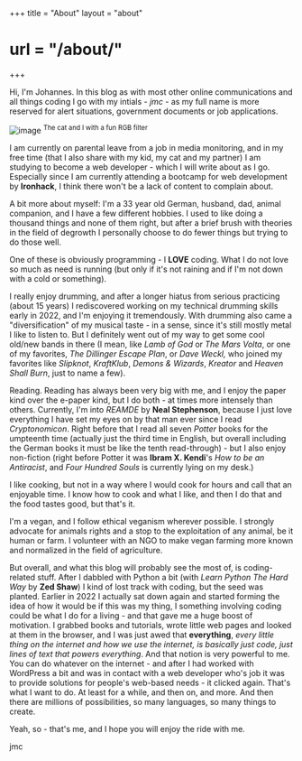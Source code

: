 +++
title =  "About"
layout = "about"
# url = "/about/"
+++

Hi, I'm Johannes. In this blog as with most other online communications and all things coding I go with my intials - _jmc_ - as my full name is more reserved for alert situations, government documents or job applications.

<div class="post-image">    <img src="/img/about.jpeg" alt="image">    <sup>The cat and I with a fun RGB filter</sup></div>

I am currently on parental leave from a job in media monitoring, and in my free time (that I also share with my kid, my cat and my partner) I am studying to become a web developer - which I will write about as I go. Especially since I am currently attending a bootcamp for web development by **Ironhack**, I think there won't be a lack of content to complain about.

A bit more about myself: I'm a 33 year old German, husband, dad, animal companion, and I have a few different hobbies. I used to like doing a thousand things and none of them right, but after a brief brush with theories in the field of degrowth I personally choose to do fewer things but trying to do those well.

One of these is obviously programming - I **LOVE** coding. What I do not love so much as need is running (but only if it's not raining and if I'm not down with a cold or something).

I really enjoy drumming, and after a longer hiatus from serious practicing (about 15 years) I rediscovered working on my technical drumming skills early in 2022, and I'm enjoying  it tremendously. With drumming also came a "diversification" of my musical taste - in a sense, since it's still mostly metal I like to listen to. But I definitely went out of my way to get some cool old/new bands in there (I mean, like _Lamb of God_ or _The Mars Volta_, or one of my favorites, _The Dillinger Escape Plan_, or _Dave Weckl,_ who joined my favorites like _Slipknot_, _KraftKlub_, _Demons & Wizards_, _Kreator_ and _Heaven Shall Burn_, just to name a few).

Reading. Reading has always been very big with me, and I enjoy the paper kind over the e-paper kind, but I do both - at times more intensely than others. Currently, I'm into _REAMDE_ by **Neal Stephenson**, because I just love everything I have set my eyes on by that man ever since I read _Cryptonomicon_. Right before that I read all seven _Potter_ books for the umpteenth time (actually just the third time in English, but overall including the German books it must be like the tenth read-through) - but I also enjoy non-fiction (right before Potter it was **Ibram X. Kendi**'s _How to be an Antiracist_, and _Four Hundred Souls_ is currently lying on my desk.)

I like cooking, but not in a way where I would cook for hours and call that an enjoyable time. I know how to cook and what I like, and then I do that and the food tastes good, but that's it.

I'm a vegan, and I follow ethical veganism wherever possible. I strongly advocate for animals rights and a stop to the exploitation of any animal, be it human or farm. I volunteer with an NGO to make vegan farming more known and normalized in the field of agriculture.

But overall, and what this blog will probably see the most of, is coding-related stuff. After I dabbled with Python a bit (with _Learn Python The Hard Way_ by **Zed Shaw**) I kind of lost track with coding, but the seed was planted. Earlier in 2022 I actually sat down again and started forming the idea of how it would be if this was my thing, I something involving coding could be what I do for a living - and that gave me a huge boost of motivation. I grabbed books and tutorials, wrote little web pages and looked at them in the browser, and I was just awed that **everything**, _every little thing on the internet and how we use the internet, is basically just code, just lines of text that powers everything_. And that notion is very powerful to me. You can do whatever on the internet - and after I had worked with WordPress a bit and was in contact with a web developer who's job it was to provide solutions for people's web-based needs - it clicked again. That's what I want to do. At least for a while, and then on, and more. And then there are millions of possibilities, so many languages, so many things to create.

Yeah, so - that's me, and I hope you will enjoy the ride with me.

jmc
